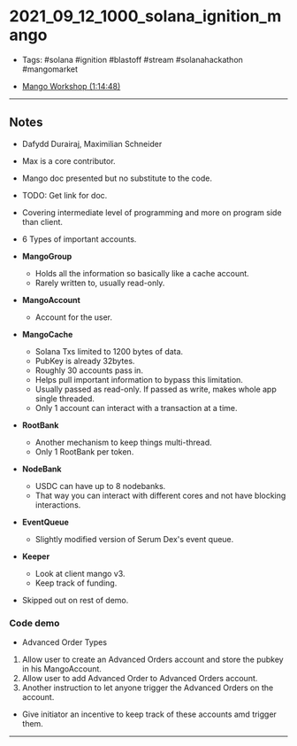 # 2021_09_12_1000_solana_ignition_mango

- Tags: #solana #ignition #blastoff #stream #solanahackathon #mangomarket

- [Mango Workshop (1:14:48)](https://www.twitch.tv/videos/1143687434)

---

## Notes

- Dafydd Durairaj, Maximilian Schneider

- Max is a core contributor.
- Mango doc presented but no substitute to the code.
- TODO: Get link for doc.
- Covering intermediate level of programming and more on program side than client.

- 6 Types of important accounts.
- **MangoGroup**
  - Holds all the information so basically like a cache account.
  - Rarely written to, usually read-only.
- **MangoAccount**
  - Account for the user.
- **MangoCache**
  - Solana Txs limited to 1200 bytes of data.
  - PubKey is already 32bytes.
  - Roughly 30 accounts pass in.
  - Helps pull important information to bypass this limitation.
  - Usually passed as read-only. If passed as write, makes whole app single threaded.
  - Only 1 account can interact with a transaction at a time.
- **RootBank**
  - Another mechanism to keep things multi-thread.
  - Only 1 RootBank per token.
- **NodeBank**
  - USDC can have up to 8 nodebanks.
  - That way you can interact with different cores and not have blocking interactions.
- **EventQueue**
  - Slightly modified version of Serum Dex's event queue.
- **Keeper**

  - Look at client mango v3.
  - Keep track of funding.

- Skipped out on rest of demo.

### Code demo

- Advanced Order Types

1. Allow user to create an Advanced Orders account and store the pubkey in his MangoAccount.
2. Allow user to add Advanced Order to Advanced Orders account.
3. Another instruction to let anyone trigger the Advanced Orders on the account.

- Give initiator an incentive to keep track of these accounts amd trigger them.

---
